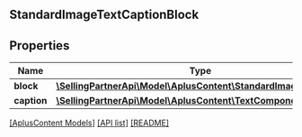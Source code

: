 ## StandardImageTextCaptionBlock

## Properties

Name | Type | Description | Notes
------------ | ------------- | ------------- | -------------
**block** | [**\SellingPartnerApi\Model\AplusContent\StandardImageTextBlock**](StandardImageTextBlock.md) |  | [optional]
**caption** | [**\SellingPartnerApi\Model\AplusContent\TextComponent**](TextComponent.md) |  | [optional]

[[AplusContent Models]](../) [[API list]](../../Api) [[README]](../../../README.md)
